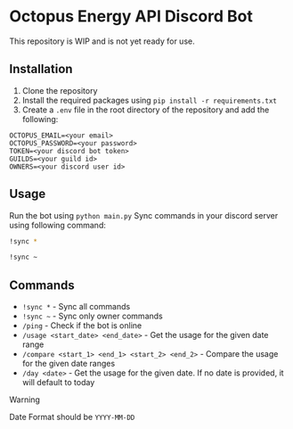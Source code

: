 # Octopus Energy API Discord Bot

This repository is WIP and is not yet ready for use.

## Installation

1. Clone the repository
2. Install the required packages using `pip install -r requirements.txt`
3. Create a `.env` file in the root directory of the repository and add the following:

```dotenv
OCTOPUS_EMAIL=<your email>
OCTOPUS_PASSWORD=<your password>
TOKEN=<your discord bot token>
GUILDS=<your guild id>
OWNERS=<your discord user id>
```

## Usage

Run the bot using `python main.py`
Sync commands in your discord server using following command:
```bash
!sync *
```
```bash
!sync ~
```

## Commands

- `!sync *` - Sync all commands
- `!sync ~` - Sync only owner commands
- `/ping` - Check if the bot is online
- `/usage <start_date> <end_date>` - Get the usage for the given date range
- `/compare <start_1> <end_1> <start_2> <end_2>` - Compare the usage for the given date ranges
- `/day <date>` - Get the usage for the given date. If no date is provided, it will default to today

>[!WARNING]
>Date Format should be `YYYY-MM-DD`